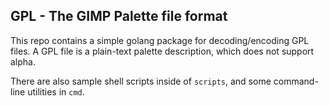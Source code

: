 ## GPL - The GIMP Palette file format

This repo contains a simple golang package for decoding/encoding GPL files. A GPL file is a plain-text palette description, which does not support alpha. 

There are also sample shell scripts inside of `scripts`, and some command-line utilities in `cmd`.